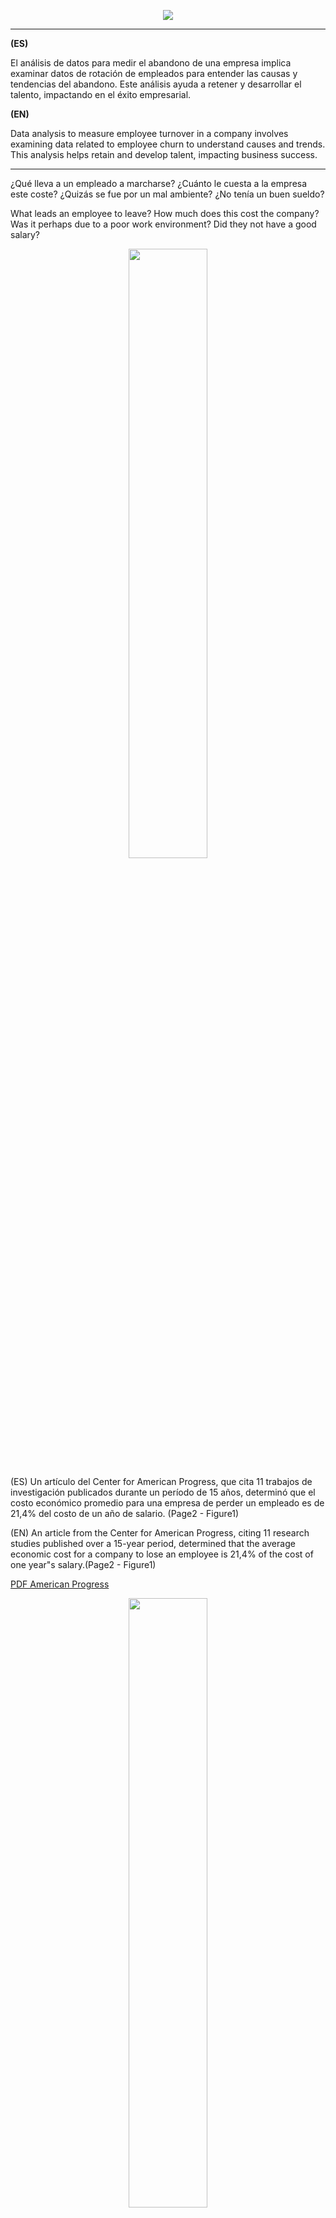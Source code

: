 
<p align="center">
  <img src="https://github.com/Aitorus/RRHH_DECISION_TREE/blob/main/img/RRHH.png" />
</p>


  
-------------------------------
<strong>(ES)</strong>

El análisis de datos para medir el abandono de una empresa implica examinar datos de rotación de empleados para entender las causas y tendencias del abandono. Este análisis ayuda a retener y desarrollar el talento, impactando en el éxito empresarial.



<strong>(EN)</strong>

Data analysis to measure employee turnover in a company involves examining data related to employee churn to understand causes and trends. This analysis helps retain and develop talent, impacting business success.


--------------------------------

¿Qué lleva a un empleado a marcharse? ¿Cuánto le cuesta a la empresa este coste? ¿Quizás se fue por un mal ambiente? ¿No tenía un buen sueldo?

What leads an employee to leave? How much does this cost the company? Was it perhaps due to a poor work environment? Did they not have a good salary?


<p align="center" width="100%">
    <img width="50%" src="https://github.com/Aitorus/RRHH_DECISION_TREE/blob/main/img/USA.png">
</p>

(ES) Un artículo del Center for American Progress, que cita 11 trabajos de investigación publicados durante un período de 15 años, determinó que el costo económico promedio para una empresa de perder un empleado  es de 21,4% del costo de un año de salario. (Page2 - Figure1)

(EN) An article from the Center for American Progress, citing 11 research studies published over a 15-year period, determined that the average economic cost for a company to lose an employee is 21,4% of the cost of one year"s salary.(Page2 - Figure1)

[PDF American Progress](https://www.americanprogress.org/wp-content/uploads/2012/11/CostofTurnover.pdf)

<p align="center" width="100%">
    <img width="50%" src="https://github.com/Aitorus/RRHH_DECISION_TREE/blob/main/img/fig_USA.png">
</p>


<p align="center">


<img src="https://github.com/Aitorus/RRHH_DECISION_TREE/blob/main/img/DF.png"/>
 
 
<strong>¿El estado civil te permite cambiar libremente? / Can marital status be changed freely?</strong>
<p align="center" width="100%">
    <img width="50%" src="https://github.com/Aitorus/RRHH_DECISION_TREE/blob/main/img/fig_1.png">
</p>


<strong>¿Y realizar horas extras? / Can overtime be performed freely?</strong>
<p align="center" width="100%">
    <img width="50%" src="https://github.com/Aitorus/RRHH_DECISION_TREE/blob/main/img/fig_2.png">
</p>

 
<strong>¿Podría dirección implementar alguna solución? / Could management implement a solution?</strong>
<p align="center" width="100%">
    <img width="80%" src="https://github.com/Aitorus/RRHH_DECISION_TREE/blob/main/img/PB_RRHH.png">
</p>
 --------------------------------
 
 # Machine Learning - DecisionTree
 
 ¿Porqué DecisionTree? / Why DecisionTree?
 
1. Interpretabilidad / Interpretability
2. Manejo de datos categóricos / Handling of categorical data
3. Identificación de patrones / Pattern identification
4. Escabilidad / Scalability
5. Flexibilidad / Flexibility
